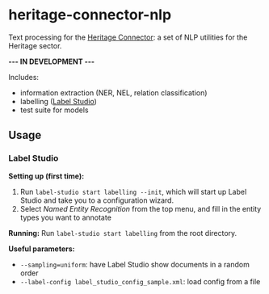 # heritage-connector-nlp

Text processing for the [Heritage Connector](https://github.com/TheScienceMuseum/heritage-connector): a set of NLP utilities for the Heritage sector.

**--- IN DEVELOPMENT ---**

Includes:

- information extraction (NER, NEL, relation classification)
- labelling ([Label Studio](https://labelstud.io/))
- test suite for models


## Usage

### Label Studio

**Setting up (first time):**

1. Run `label-studio start labelling --init`, which will start up Label Studio and take you to a configuration wizard. 
2. Select *Named Entity Recognition* from the top menu, and fill in the entity types you want to annotate

**Running:** Run `label-studio start labelling` from the root directory.

**Useful parameters:**

- `--sampling=uniform`: have Label Studio show documents in a random order
- `--label-config label_studio_config_sample.xml`: load config from a file
